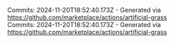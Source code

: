 Commits: 2024-11-20T18:52:40.173Z - Generated via https://github.com/marketplace/actions/artificial-grass
<br>
Commits: 2024-11-20T18:52:40.173Z - Generated via https://github.com/marketplace/actions/artificial-grass
<br>
